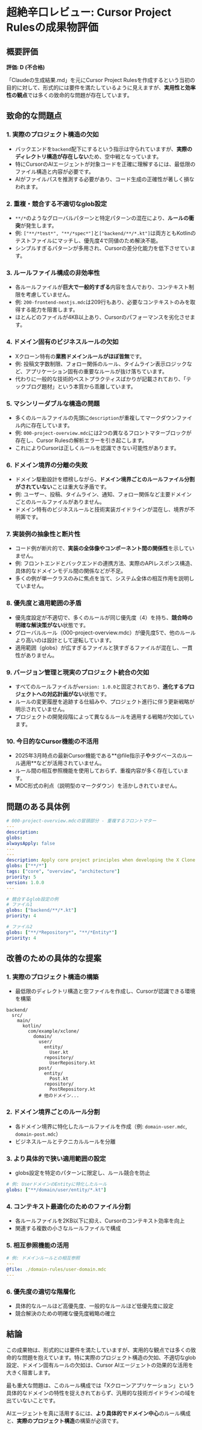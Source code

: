 # 超絶辛口レビュー: Cursor Project Rulesの成果物評価

## 概要評価
**評価: D (不合格)**

「Claudeの生成結果.md」を元にCursor Project Rulesを作成するという当初の目的に対して、形式的には要件を満たしているように見えますが、**実用性と効率性の観点**では多くの致命的な問題が存在しています。

## 致命的な問題点

### 1. 実際のプロジェクト構造の欠如
- バックエンドを`backend`配下にするという指示は守られていますが、**実際のディレクトリ構造が存在しない**ため、空中戦となっています。
- 特にCursorのAIエージェントが対象コードを正確に理解するには、最低限のファイル構造と内容が必要です。
- AIがファイルパスを推測する必要があり、コード生成の正確性が著しく損なわれます。

### 2. 重複・競合する不適切なglob設定
- `**/*`のようなグローバルパターンと特定パターンの混在により、**ルールの衝突**が発生します。
- 例: `["**/*test*", "**/*spec*"]`と`["backend/**/*.kt"]`は両方ともKotlinのテストファイルにマッチし、優先度4で同値のため解決不能。
- シンプルすぎるパターンが多用され、Cursorの差分化能力を低下させています。

### 3. ルールファイル構成の非効率性
- 各ルールファイルが**巨大で一般的すぎる**内容を含んでおり、コンテキスト制限を考慮していません。
- 例: `200-frontend-nextjs.mdc`は209行もあり、必要なコンテキストのみを取得する能力を阻害します。
- ほとんどのファイルが4KB以上あり、Cursorのパフォーマンスを劣化させます。

### 4. ドメイン固有のビジネスルールの欠如
- Xクローン特有の**業務ドメインルールがほぼ皆無**です。
- 例: 投稿文字数制限、フォロー関係のルール、タイムライン表示ロジックなど、アプリケーション固有の重要なルールが抜け落ちています。
- 代わりに一般的な技術的ベストプラクティスばかりが記載されており、「テックブログ題材」という本質から乖離しています。

### 5. マシンリーダブルな構造の問題
- 多くのルールファイルの先頭に`description`が重複してマークダウンファイル内に存在しています。
- 例: `000-project-overview.mdc`には2つの異なるフロントマターブロックが存在し、Cursor Rulesの解析エラーを引き起こします。
- これによりCursorは正しくルールを認識できない可能性があります。

### 6. ドメイン境界の分離の失敗
- ドメイン駆動設計を標榜しながら、**ドメイン境界ごとのルールファイル分割がされていない**ことは重大な矛盾です。
- 例: ユーザー、投稿、タイムライン、通知、フォロー関係など主要ドメインごとのルールファイルがありません。
- ドメイン特有のビジネスルールと技術実装ガイドラインが混在し、境界が不明筭です。

### 7. 実装例の抽象性と断片性
- コード例が断片的で、**実装の全体像やコンポーネント間の関係性**を示していません。
- 例: フロントエンドとバックエンドの連携方法、実際のAPIレスポンス構造、具体的なドメインモデル間の関係などが不足。
- 多くの例が単一クラスのみに焦点を当て、システム全体の相互作用を説明していません。

### 8. 優先度と適用範囲の矛盾
- 優先度設定が不適切で、多くのルールが同じ優先度（4）を持ち、**競合時の明確な解決策がない**状態です。
- グローバルルール（000-project-overview.mdc）が優先度5で、他のルールより高いのは設計として逆転しています。
- 適用範囲（globs）が広すぎるファイルと狭すぎるファイルが混在し、一貫性がありません。

### 9. バージョン管理と現実のプロジェクト統合の欠如
- すべてのルールファイルが`version: 1.0.0`と固定されており、**進化するプロジェクトへの対応計画がない**状態です。
- ルールの変更履歴を追跡する仕組みや、プロジェクト進行に伴う更新戦略が明示されていません。
- プロジェクトの開発段階によって異なるルールを適用する戦略が欠如しています。

### 10. 今日的なCursor機能の不活用
- 2025年3月時点の最新Cursor機能である**@file指示子**や**タグベースのルール適用**などが活用されていません。
- ルール間の相互参照機能を使用しておらず、重複内容が多く存在しています。
- MDC形式の利点（説明型のマークダウン）を活かしきれていません。

## 問題のある具体例

```yaml
# 000-project-overview.mdcの冒頭部分 - 重複するフロントマター
---
description: 
globs: 
alwaysApply: false
---
---
description: Apply core project principles when developing the X Clone application
globs: ["**/*"]
tags: ["core", "overview", "architecture"]
priority: 5
version: 1.0.0
---
```

```yaml
# 競合するglob設定の例
# ファイル1
globs: ["backend/**/*.kt"]
priority: 4

# ファイル2
globs: ["**/*Repository*", "**/*Entity*"]
priority: 4
```

## 改善のための具体的な提案

### 1. 実際のプロジェクト構造の構築
- 最低限のディレクトリ構造と空ファイルを作成し、Cursorが認識できる環境を構築

```
backend/
  src/
    main/
      kotlin/
        com/example/xclone/
          domain/
            user/
              entity/
                User.kt
              repository/
                UserRepository.kt
            post/
              entity/
                Post.kt
              repository/
                PostRepository.kt
            # 他のドメイン...
```

### 2. ドメイン境界ごとのルール分割
- 各ドメイン境界に特化したルールファイルを作成（例: `domain-user.mdc`, `domain-post.mdc`）
- ビジネスルールとテクニカルルールを分離

### 3. より具体的で狭い適用範囲の設定
- globs設定を特定のパターンに限定し、ルール競合を防止
```yaml
# 例: UserドメインのEntityに特化したルール
globs: ["**/domain/user/entity/*.kt"]
```

### 4. コンテキスト最適化のためのファイル分割
- 各ルールファイルを2KB以下に抑え、Cursorのコンテキスト効率を向上
- 関連する複数の小さなルールファイルで構成

### 5. 相互参照機能の活用
```yaml
# 例: ドメインルールとの相互参照
---
@file: ./domain-rules/user-domain.mdc
---
```

### 6. 優先度の適切な階層化
- 具体的なルールほど高優先度、一般的なルールほど低優先度に設定
- 競合解決のための明確な優先度戦略の確立

## 結論

この成果物は、形式的には要件を満たしていますが、実用的な観点では多くの致命的な問題を抱えています。特に実際のプロジェクト構造の欠如、不適切なglob設定、ドメイン固有ルールの欠如は、Cursor AIエージェントの効果的な活用を大きく阻害します。

最も重大な問題は、このルール構成では「Xクローンアプリケーション」という具体的なドメインの特性を捉えきれておらず、汎用的な技術ガイドラインの域を出ていないことです。

AIエージェントを真に活用するには、**より具体的でドメイン中心**のルール構成と、**実際のプロジェクト構造**の構築が必須です。 